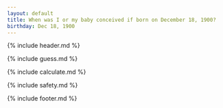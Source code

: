 ```yaml
---
layout: default
title: When was I or my baby conceived if born on December 18, 1900?
birthday: Dec 18, 1900
---
```


{% include header.md %}

{% include guess.md %}

{% include calculate.md %}

{% include safety.md %}

{% include footer.md %}



